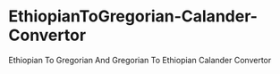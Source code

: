 # EthiopianToGregorian-Calander-Convertor
Ethiopian To Gregorian And Gregorian To Ethiopian Calander Convertor
